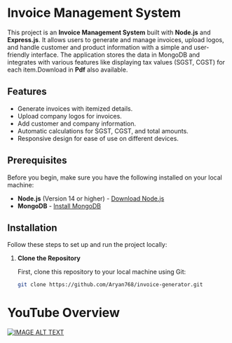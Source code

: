 # Invoice Management System

This project is an **Invoice Management System** built with **Node.js** and **Express.js**. It allows users to generate and manage invoices, upload logos, and handle customer and product information with a simple and user-friendly interface. The application stores the data in MongoDB and integrates with various features like displaying tax values (SGST, CGST) for each item.Download in **Pdf** also available.

## Features

- Generate invoices with itemized details.
- Upload company logos for invoices.
- Add customer and company information.
- Automatic calculations for SGST, CGST, and total amounts.
- Responsive design for ease of use on different devices.
  
## Prerequisites

Before you begin, make sure you have the following installed on your local machine:

- **Node.js** (Version 14 or higher) - [Download Node.js](https://nodejs.org)
- **MongoDB** - [Install MongoDB](https://www.mongodb.com/try/download/community)
  
## Installation

Follow these steps to set up and run the project locally:

1. **Clone the Repository**

   First, clone this repository to your local machine using Git:
   
   ```bash
   git clone https://github.com/Aryan768/invoice-generator.git

# YouTube Overview
[![IMAGE ALT TEXT](http://img.youtube.com/vi/a4X14N_f4d8/maxresdefault.jpg)](http://www.youtube.com/watch?v=a4X14N_f4d8 "invoice-generator")

